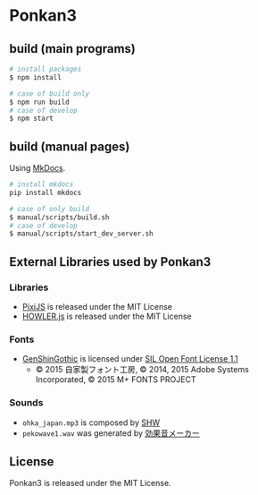 # Ponkan3

## build (main programs)

```bash
# install packages
$ npm install

# case of build only
$ npm run build
# case of develop
$ npm start
```

## build (manual pages)

Using [MkDocs](https://github.com/mkdocs/mkdocs/).

```bash
# install mkdocs
pip install mkdocs

# case of only build
$ manual/scripts/build.sh
# case of develop
$ manual/scripts/start_dev_server.sh
```

## External Libraries used by Ponkan3

### Libraries

- [PixiJS](https://github.com/pixijs/pixi.js) is released under the MIT License
- [HOWLER.js](https://github.com/goldfire/howler.js) is released under the MIT License

### Fonts

- [GenShinGothic](http://jikasei.me/font/genshin/) is licensed under [SIL Open Font License 1.1](http://scripts.sil.org/OFL)
  - © 2015 自家製フォント工房, © 2014, 2015 Adobe Systems Incorporated, © 2015 M+ FONTS PROJECT

### Sounds

- `ohka_japan.mp3` is composed by [SHW](http://shw.in)
- `pekowave1.wav` was generated by [効果音メーカー](https://www.peko-step.com/tool/soundeffect/)

## License

Ponkan3 is released under the MIT License.
